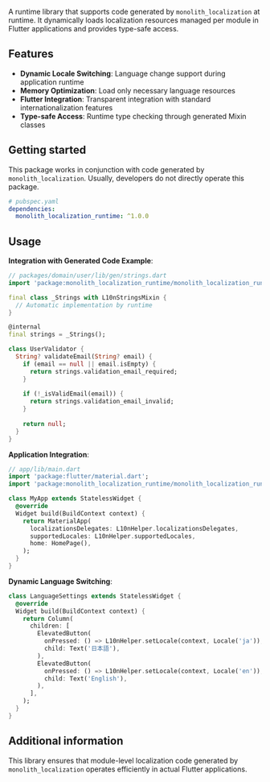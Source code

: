 A runtime library that supports code generated by `monolith_localization` at runtime.
It dynamically loads localization resources managed per module in Flutter applications and provides type-safe access.

## Features

* **Dynamic Locale Switching**: Language change support during application runtime
* **Memory Optimization**: Load only necessary language resources
* **Flutter Integration**: Transparent integration with standard internationalization features
* **Type-safe Access**: Runtime type checking through generated Mixin classes

## Getting started

This package works in conjunction with code generated by `monolith_localization`.
Usually, developers do not directly operate this package.

```yaml
# pubspec.yaml
dependencies:
  monolith_localization_runtime: ^1.0.0
```

## Usage

**Integration with Generated Code Example**:
```dart
// packages/domain/user/lib/gen/strings.dart
import 'package:monolith_localization_runtime/monolith_localization_runtime.dart';

final class _Strings with L10nStringsMixin {
  // Automatic implementation by runtime
}

@internal
final strings = _Strings();

class UserValidator {
  String? validateEmail(String? email) {
    if (email == null || email.isEmpty) {
      return strings.validation_email_required;
    }
    
    if (!_isValidEmail(email)) {
      return strings.validation_email_invalid;
    }
    
    return null;
  }
}
```

**Application Integration**:
```dart
// app/lib/main.dart
import 'package:flutter/material.dart';
import 'package:monolith_localization_runtime/monolith_localization_runtime.dart';

class MyApp extends StatelessWidget {
  @override
  Widget build(BuildContext context) {
    return MaterialApp(
      localizationsDelegates: L10nHelper.localizationsDelegates,
      supportedLocales: L10nHelper.supportedLocales,
      home: HomePage(),
    );
  }
}
```

**Dynamic Language Switching**:
```dart
class LanguageSettings extends StatelessWidget {
  @override
  Widget build(BuildContext context) {
    return Column(
      children: [
        ElevatedButton(
          onPressed: () => L10nHelper.setLocale(context, Locale('ja')),
          child: Text('日本語'),
        ),
        ElevatedButton(
          onPressed: () => L10nHelper.setLocale(context, Locale('en')),
          child: Text('English'),
        ),
      ],
    );
  }
}
```

## Additional information

This library ensures that module-level localization code generated by `monolith_localization` operates efficiently in actual Flutter applications. 